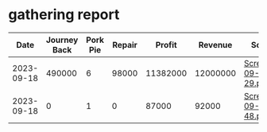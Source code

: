 # gathering report

| Date       | Journey Back | Pork Pie | Repair | Profit   | Revenue  | Screenshot Url                                                                                                                                                                                    | 
|------------|--------------|----------|--------|----------|----------|---------------------------------------------------------------------------------------------------------------------------------------------------------------------------------------------------|
| 2023-09-18 | 490000       | 6        | 98000  | 11382000 | 12000000 | [Screenshot_2023-09-18_11-31-29.png](https://lh3.googleusercontent.com/drive-viewer/AITFw-w-Jb8lcvOk0cHH7LOtOoYb3CMw8t7g_bmusxdazIlElLuYXgY-sODDykfSmmjWZFu1lYGfoMD41rprAQRsMq04Tmci=w1918-h1072) |
| 2023-09-18 | 0 | 1 | 0 | 87000 | 92000 | [Screenshot_2023-09-18_11-46-48.png](https://lh3.googleusercontent.com/drive-viewer/AITFw-yDxE2y_Z_IY4FXIMsAD3rXX-1PDqszeFnrEMaRTKPtfRKtOz4x6D7-wWdlMZnJjuXEYqVPDFyA70F-KYrRXnbPQQWkUw=w1918-h1096) |